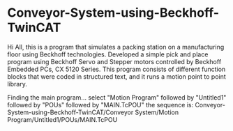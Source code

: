 # Conveyor-System-using-Beckhoff-TwinCAT
Hi All, this is a program that simulates a packing station on a manufacturing floor using Beckhoff technologies.
Developed a simple pick and place program using Beckhoff Servo and Stepper motors controlled by Beckhoff Embedded PCs, CX 5120 Series.
This program consists of different function blocks that were coded in structured text, and it runs a motion point to point library. 

Finding the main program...
select "Motion Program" followed by "Untitled1" followed by "POUs" followed by "MAIN.TcPOU"
the sequence is: Conveyor-System-using-Beckhoff-TwinCAT/Conveyor System/Motion Program/Untitled1/POUs/MAIN.TcPOU
